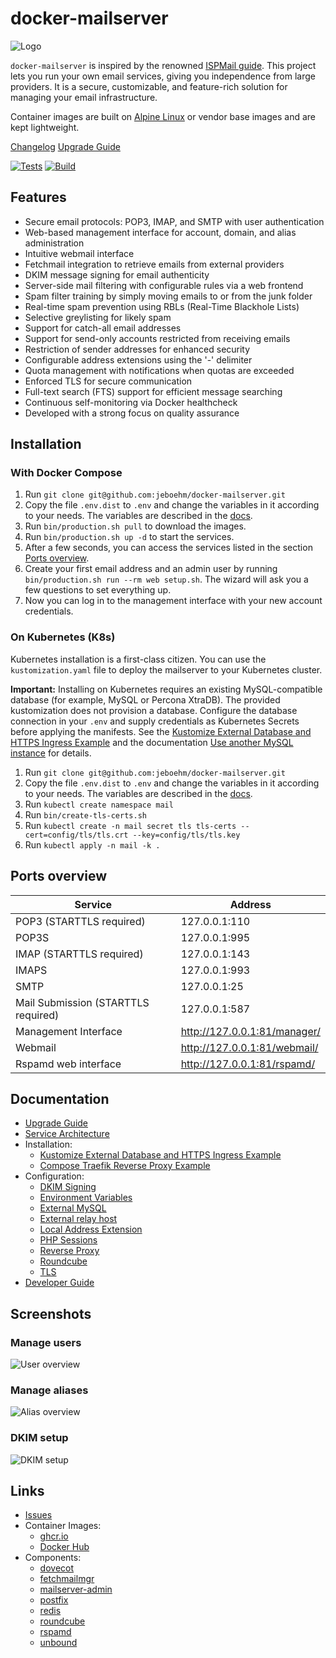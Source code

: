 # docker-mailserver

![Logo](/docs/logo/logo.png?raw=true)

`docker-mailserver` is inspired by the renowned [ISPMail guide](https://workaround.org/ispmail/).
This project lets you run your own email services, giving you independence from large providers. It is a secure, customizable, and feature-rich solution for managing your email infrastructure.

Container images are built on [Alpine Linux](https://alpinelinux.org) or vendor base images and are kept lightweight.

[Changelog](https://github.com/jeboehm/docker-mailserver/releases)
[Upgrade Guide](docs/UPGRADE.md)

[![Tests](https://github.com/jeboehm/docker-mailserver/actions/workflows/test.yml/badge.svg?branch=next)](https://github.com/jeboehm/docker-mailserver/actions/workflows/test.yml)
[![Build](https://github.com/jeboehm/docker-mailserver/actions/workflows/build.yml/badge.svg?branch=main)](https://github.com/jeboehm/docker-mailserver/actions/workflows/build.yml)

## Features

- Secure email protocols: POP3, IMAP, and SMTP with user authentication
- Web-based management interface for account, domain, and alias administration
- Intuitive webmail interface
- Fetchmail integration to retrieve emails from external providers
- DKIM message signing for email authenticity
- Server-side mail filtering with configurable rules via a web frontend
- Spam filter training by simply moving emails to or from the junk folder
- Real-time spam prevention using RBLs (Real-Time Blackhole Lists)
- Selective greylisting for likely spam
- Support for catch-all email addresses
- Support for send-only accounts restricted from receiving emails
- Restriction of sender addresses for enhanced security
- Configurable address extensions using the '-' delimiter
- Quota management with notifications when quotas are exceeded
- Enforced TLS for secure communication
- Full-text search (FTS) support for efficient message searching
- Continuous self-monitoring via Docker healthcheck
- Developed with a strong focus on quality assurance

## Installation

### With Docker Compose

1. Run `git clone git@github.com:jeboehm/docker-mailserver.git`
2. Copy the file `.env.dist` to `.env` and change the variables in it according to your needs.
   The variables are described in the [docs](docs/ENVIRONMENT_VARIABLES.md).
3. Run `bin/production.sh pull` to download the images.
4. Run `bin/production.sh up -d` to start the services.
5. After a few seconds, you can access the services listed in the section [Ports overview](#ports-overview).
6. Create your first email address and an admin user by running `bin/production.sh run --rm web setup.sh`.
   The wizard will ask you a few questions to set everything up.
7. Now you can log in to the management interface with your new account credentials.

### On Kubernetes (K8s)

Kubernetes installation is a first-class citizen. You can use the `kustomization.yaml` file to deploy the mailserver to your Kubernetes cluster.

**Important:** Installing on Kubernetes requires an existing MySQL-compatible database (for example, MySQL or Percona XtraDB).
The provided kustomization does not provision a database. Configure the database connection in your `.env` and supply
credentials as Kubernetes Secrets before applying the manifests. See the
[Kustomize External Database and HTTPS Ingress Example](docs/example-configs/kustomize/external-db-and-https-ingress/README.md)
and the documentation [Use another MySQL instance](docs/EXTERNAL_MYSQL.md) for details.

1. Run `git clone git@github.com:jeboehm/docker-mailserver.git`
2. Copy the file `.env.dist` to `.env` and change the variables in it according to your needs.
   The variables are described in the [docs](docs/ENVIRONMENT_VARIABLES.md).
3. Run `kubectl create namespace mail`
4. Run `bin/create-tls-certs.sh`
5. Run `kubectl create -n mail secret tls tls-certs --cert=config/tls/tls.crt --key=config/tls/tls.key`
6. Run `kubectl apply -n mail -k .`

## Ports overview

| Service                             | Address                      |
| ----------------------------------- | ---------------------------- |
| POP3 (STARTTLS required)            | 127.0.0.1:110                |
| POP3S                               | 127.0.0.1:995                |
| IMAP (STARTTLS required)            | 127.0.0.1:143                |
| IMAPS                               | 127.0.0.1:993                |
| SMTP                                | 127.0.0.1:25                 |
| Mail Submission (STARTTLS required) | 127.0.0.1:587                |
| Management Interface                | http://127.0.0.1:81/manager/ |
| Webmail                             | http://127.0.0.1:81/webmail/ |
| Rspamd web interface                | http://127.0.0.1:81/rspamd/  |

## Documentation

- [Upgrade Guide](docs/UPGRADE.md)
- [Service Architecture](docs/ARCHITECTURE.md)
- Installation:
  - [Kustomize External Database and HTTPS Ingress Example](docs/example-configs/kustomize/external-db-and-https-ingress/README.md)
  - [Compose Traefik Reverse Proxy Example](docs/example-configs/compose/traefik-reverse-proxy/README.md)
- Configuration:
  - [DKIM Signing](docs/DKIM_SIGNING.md)
  - [Environment Variables](docs/ENVIRONMENT_VARIABLES.md)
  - [External MySQL](docs/EXTERNAL_MYSQL.md)
  - [External relay host](docs/RELAYHOST.md)
  - [Local Address Extension](docs/LOCAL_ADDRESS_EXTENSION.md)
  - [PHP Sessions](docs/PHP_SESSIONS.md)
  - [Reverse Proxy](docs/REVERSE_PROXY.md)
  - [Roundcube](docs/ROUNDCUBE.md)
  - [TLS](docs/TLS.md)
- [Developer Guide](docs/DEVELOPMENT.md)

## Screenshots

### Manage users

![User overview](https://raw.githubusercontent.com/jeboehm/mailserver-admin/master/.github/screenshots/user.png)

### Manage aliases

![Alias overview](https://raw.githubusercontent.com/jeboehm/mailserver-admin/master/.github/screenshots/alias.png)

### DKIM setup

![DKIM setup](https://raw.githubusercontent.com/jeboehm/mailserver-admin/master/.github/screenshots/dkim_edit.png)

## Links

- [Issues](https://github.com/jeboehm/docker-mailserver/issues)
- Container Images:
  - [ghcr.io](https://github.com/jeboehm?tab=packages&repo_name=docker-mailserver)
  - [Docker Hub](https://hub.docker.com/u/jeboehm?page=1&search=mailserver)
- Components:
  - [dovecot](https://doc.dovecot.org/2.4.1/)
  - [fetchmailmgr](https://github.com/jeboehm/fetchmailmgr)
  - [mailserver-admin](https://github.com/jeboehm/mailserver-admin)
  - [postfix](https://www.postfix.org/documentation.html)
  - [redis](https://redis.io/docs/latest/)
  - [roundcube](https://docs.roundcube.net/doc/help/1.1/en_US/)
  - [rspamd](https://docs.rspamd.com/)
  - [unbound](https://unbound.docs.nlnetlabs.nl/en/latest/)
